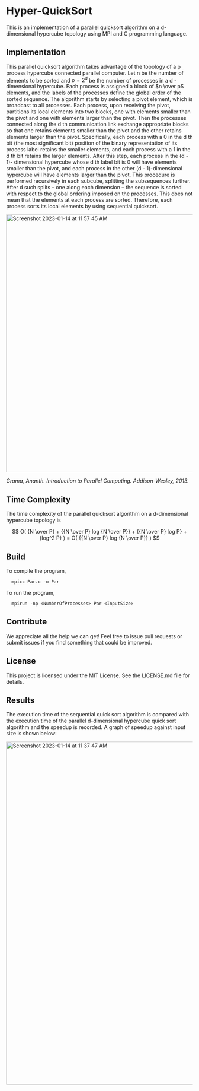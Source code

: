 # Hyper-QuickSort
This is an implementation of a parallel quicksort algorithm on a d-dimensional hypercube topology using MPI and C programming language.

## Implementation 

This parallel quicksort algorithm takes advantage of the topology of a p process hypercube connected parallel computer. Let n be the number of elements to be sorted and $p = 2^d$ be the number of processes in a d -dimensional hypercube. Each process is assigned a block of $n \over p$ elements, and the labels of the processes define the global order of the sorted sequence. The algorithm starts by selecting a pivot element, which is broadcast to all processes. Each process, upon receiving the pivot, partitions its local elements into two blocks, one with elements smaller than the pivot and one with elements larger than the pivot. Then the processes connected along the d th communication link exchange appropriate blocks so that one retains elements smaller than the pivot and the other retains elements larger than the pivot. Specifically, each process with a 0 in the d th bit (the most significant bit) position of the binary representation of its process label retains the smaller elements, and each process with a 1 in the d th bit retains the larger elements. After this step, each process in the (d - 1)- dimensional hypercube whose d th label bit is 0 will have elements smaller than the pivot, and each process in the other (d - 1)-dimensional hypercube will have elements larger than the pivot. This procedure is performed recursively in each subcube, splitting the subsequences further. After d such splits – one along each dimension – the sequence is sorted with respect to the global ordering imposed on the processes. This does not mean that the elements at each process are sorted. Therefore, each process sorts its local elements by using sequential quicksort.

<img width="695" alt="Screenshot 2023-01-14 at 11 57 45 AM" src="https://user-images.githubusercontent.com/56271967/212485147-783e7b6d-d569-4074-aae4-1db4a2e4bc3b.png">

_Grama, Ananth. Introduction to Parallel Computing. Addison-Wesley, 2013._


## Time Complexity 

The time complexity of the parallel quicksort algorithm on a d-dimensional hypercube topology is 

$$ O( {N \over P} + {{N \over P} log {N \over P}} + {{N \over P} log P} + {log^2 P} ) = O( {{N \over P} log {N \over P}} ) $$


## Build

To compile the program, 
```
  mpicc Par.c -o Par
```
  
To run the program,
```
  mpirun -np <NumberOfProcesses> Par <InputSize>
```
  
## Contribute

We appreciate all the help we can get! Feel free to issue pull requests or submit issues if you find something that could be improved.

## License

This project is licensed under the MIT License. See the LICENSE.md file for details.


## Results 

The execution time of the sequential quick sort algorithm is compared with the execution time of the parallel d-dimensional hypercube quick sort algorithm and the speedup is recorded. A graph of speedup against input size is shown below: 

<img width="925" alt="Screenshot 2023-01-14 at 11 37 47 AM" src="https://user-images.githubusercontent.com/56271967/212483947-29802a0e-d5c8-4ccf-81f4-3318de33ff0c.png">
